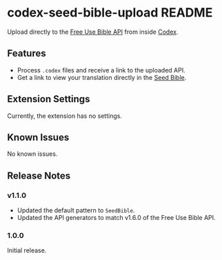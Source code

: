# codex-seed-bible-upload README

Upload directly to the [Free Use Bible API](https://bible.helloao.org/docs/) from inside [Codex](https://codexeditor.app/).

## Features

- Process `.codex` files and receive a link to the uploaded API.
- Get a link to view your translation directly in the [Seed Bible](https://www.helloao.org/).

## Extension Settings

Currently, the extension has no settings.

## Known Issues

No known issues.

## Release Notes

### v1.1.0

- Updated the default pattern to `SeedBible`.
- Updated the API generators to match v1.6.0 of the Free Use Bible API.

### 1.0.0

Initial release.
